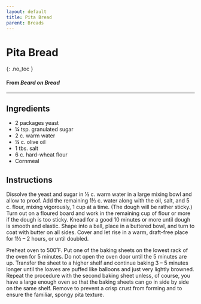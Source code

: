 ```yaml
---
layout: default
title: Pita Bread
parent: Breads
---
```


# Pita Bread
{: .no_toc }

#### From <i>Beard on Bread</i>

---

## Ingredients
<ul>
	<li>2 packages yeast</li>
	<li>¼ tsp. granulated sugar</li>
	<li>2 c. warm water</li>
	<li>¼ c. olive oil</li>
	<li>1 tbs. salt</li>
	<li>6 c. hard-wheat flour</li>
	<li>Cornmeal</li>
</ul>

## Instructions
Dissolve the yeast and sugar in ½ c. warm water in a large mixing bowl and allow to proof. Add the remaining 1½ c. water along with the oil, salt, and 5 c. flour, mixing vigorously, 1 cup at a time. (The dough will be rather sticky.) Turn out on a floured board and work in the remaining cup of flour or more if the dough is too sticky. Knead for a good 10 minutes or more until dough is smooth and elastic. Shape into a ball, place in a buttered bowl, and turn to coat with butter on all sides. Cover and let rise in a warm, draft-free place for 1½ – 2 hours, or until doubled.

Preheat oven to 500˚F. Put one of the baking sheets on the lowest rack of the oven for 5 minutes. Do not open the oven door until the 5 minutes are up. Transfer the sheet to a higher shelf and continue baking 3 – 5 minutes longer until the loaves are puffed like balloons and just very lightly browned. Repeat the procedure with the second baking sheet unless, of course, you have a large enough oven so that the baking sheets can go in side by side on the same shelf. Remove to prevent a crisp crust from forming and to ensure the familiar, spongy pita texture.